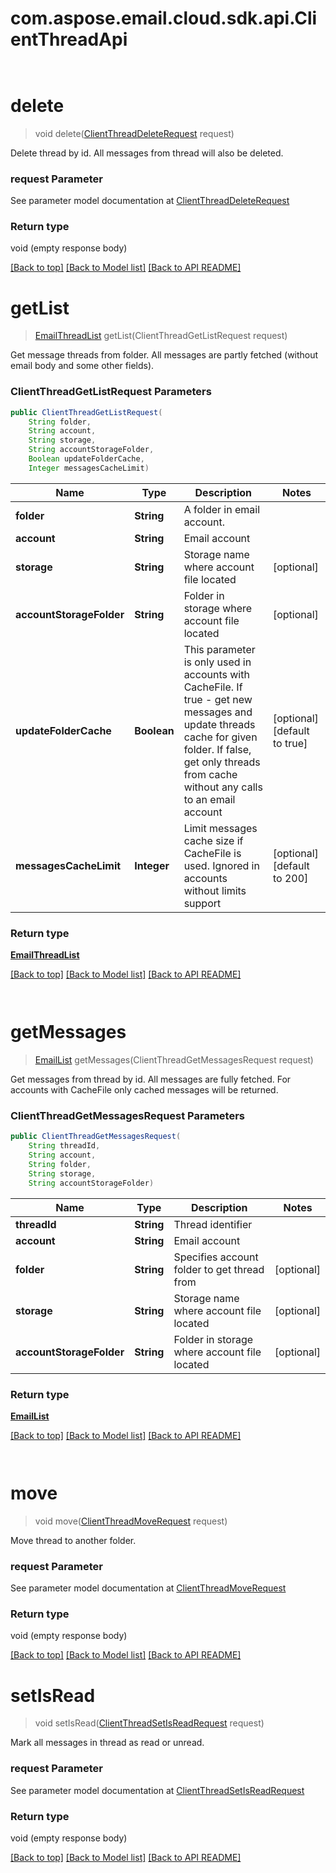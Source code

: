 # com.aspose.email.cloud.sdk.api.ClientThreadApi

            ﻿
<a name="delete"></a>
# delete
> void delete([ClientThreadDeleteRequest](ClientThreadDeleteRequest.md) request)

Delete thread by id. All messages from thread will also be deleted.             

### request Parameter

See parameter model documentation at [ClientThreadDeleteRequest](ClientThreadDeleteRequest.md)

### Return type

void (empty response body)

[[Back to top]](#) [[Back to Model list]](Model.md) [[Back to API README]](README.md)
            ﻿
<a name="getList"></a>
# **getList**
> [EmailThreadList](EmailThreadList.md) getList(ClientThreadGetListRequest request)

Get message threads from folder. All messages are partly fetched (without email body and some other fields).             

### **ClientThreadGetListRequest** Parameters
```java
public ClientThreadGetListRequest(
    String folder, 
    String account, 
    String storage, 
    String accountStorageFolder, 
    Boolean updateFolderCache, 
    Integer messagesCacheLimit)
```

Name | Type | Description | Notes
---- | ---- | ----------- | -----
 **folder** | **String**| A folder in email account.              |
 **account** | **String**| Email account |
 **storage** | **String**| Storage name where account file located | [optional]
 **accountStorageFolder** | **String**| Folder in storage where account file located | [optional]
 **updateFolderCache** | **Boolean**| This parameter is only used in accounts with CacheFile. If true - get new messages and update threads cache for given folder. If false, get only threads from cache without any calls to an email account              | [optional] [default to true]
 **messagesCacheLimit** | **Integer**| Limit messages cache size if CacheFile is used. Ignored in accounts without limits support              | [optional] [default to 200]

### Return type

[**EmailThreadList**](EmailThreadList.md)

[[Back to top]](#) [[Back to Model list]](Model.md) [[Back to API README]](README.md)

            ﻿
<a name="getMessages"></a>
# **getMessages**
> [EmailList](EmailList.md) getMessages(ClientThreadGetMessagesRequest request)

Get messages from thread by id. All messages are fully fetched. For accounts with CacheFile only cached messages will be returned.             

### **ClientThreadGetMessagesRequest** Parameters
```java
public ClientThreadGetMessagesRequest(
    String threadId, 
    String account, 
    String folder, 
    String storage, 
    String accountStorageFolder)
```

Name | Type | Description | Notes
---- | ---- | ----------- | -----
 **threadId** | **String**| Thread identifier |
 **account** | **String**| Email account |
 **folder** | **String**| Specifies account folder to get thread from              | [optional]
 **storage** | **String**| Storage name where account file located | [optional]
 **accountStorageFolder** | **String**| Folder in storage where account file located | [optional]

### Return type

[**EmailList**](EmailList.md)

[[Back to top]](#) [[Back to Model list]](Model.md) [[Back to API README]](README.md)

            ﻿
<a name="move"></a>
# move
> void move([ClientThreadMoveRequest](ClientThreadMoveRequest.md) request)

Move thread to another folder.             

### request Parameter

See parameter model documentation at [ClientThreadMoveRequest](ClientThreadMoveRequest.md)

### Return type

void (empty response body)

[[Back to top]](#) [[Back to Model list]](Model.md) [[Back to API README]](README.md)
            ﻿
<a name="setIsRead"></a>
# setIsRead
> void setIsRead([ClientThreadSetIsReadRequest](ClientThreadSetIsReadRequest.md) request)

Mark all messages in thread as read or unread.             

### request Parameter

See parameter model documentation at [ClientThreadSetIsReadRequest](ClientThreadSetIsReadRequest.md)

### Return type

void (empty response body)

[[Back to top]](#) [[Back to Model list]](Model.md) [[Back to API README]](README.md)
